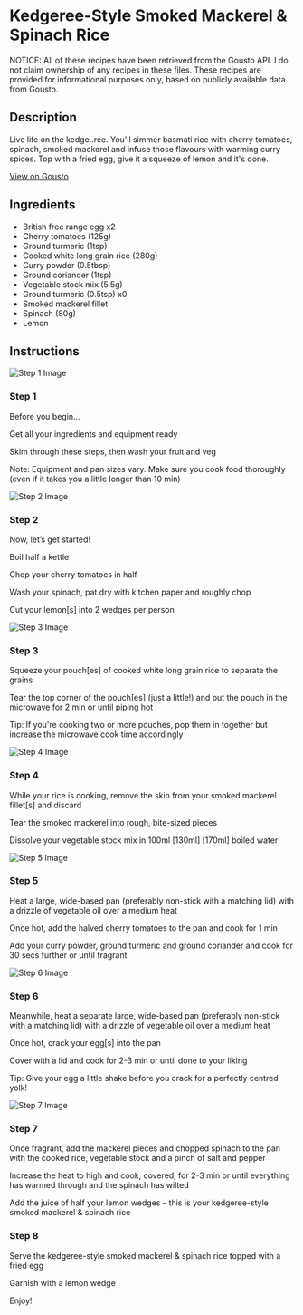 # Kedgeree-Style Smoked Mackerel & Spinach Rice

NOTICE: All of these recipes have been retrieved from the Gousto API. I do not claim ownership of any recipes in these files. These recipes are provided for informational purposes only, based on publicly available data from Gousto.

## Description

Live life on the kedge..ree. You'll simmer basmati rice with cherry tomatoes, spinach, smoked mackerel and infuse those flavours with warming curry spices. Top with a fried egg, give it a squeeze of lemon and it's done.

[View on Gousto](https://www.gousto.co.uk/recipes/cookbook/smoked-mackerel-kedgeree)

## Ingredients

- British free range egg x2
- Cherry tomatoes (125g)
- Ground turmeric (1tsp)
- Cooked white long grain rice (280g)
- Curry powder (0.5tbsp)
- Ground coriander (1tsp)
- Vegetable stock mix (5.5g)
- Ground turmeric (0.5tsp) x0
- Smoked mackerel fillet
- Spinach (80g)
- Lemon

## Instructions

![Step 1 Image](https://production-media.gousto.co.uk/cms/recipe-step-image/Step-1-copy-2-1716222364293-x200.jpg)

### Step 1

Before you begin...

Get all your ingredients and equipment ready

Skim through these steps, then wash your fruit and veg

Note: Equipment and pan sizes vary. Make sure you cook food thoroughly (even if it takes you a little longer than 10 min)

![Step 2 Image](https://production-media.gousto.co.uk/cms/recipe-step-image/step-2-copy-2-1716222371363-x200.jpg)

### Step 2

Now, let’s get started!

Boil half a kettle

Chop your cherry tomatoes in half

Wash your spinach, pat dry with kitchen paper and roughly chop

Cut your lemon[s] into 2 wedges per person

![Step 3 Image](https://production-media.gousto.co.uk/cms/recipe-step-image/step-3-copy-3-1716222504503-x200.jpg)

### Step 3

Squeeze your pouch[es] of cooked white long grain rice to separate the grains

Tear the top corner of the pouch[es] (just a little!) and put the pouch in the microwave for 2 min or until piping hot

Tip: If you're cooking two or more pouches, pop them in together but increase the microwave cook time accordingly

![Step 4 Image](https://production-media.gousto.co.uk/cms/recipe-step-image/step-4-copy-2-1716222393314-x200.jpg)

### Step 4

While your rice is cooking, remove the skin from your smoked mackerel fillet[s] and discard

Tear the smoked mackerel into rough, bite-sized pieces

Dissolve your vegetable stock mix in 100ml <span class="text-purple">[130ml]</span> <span class="text-danger">[170ml]</span> boiled water

![Step 5 Image](https://production-media.gousto.co.uk/cms/recipe-step-image/step-5-copy-2-1716222405142-x200.jpg)

### Step 5

Heat a large, wide-based pan (preferably non-stick with a matching lid) with a drizzle of vegetable oil over a medium heat

Once hot, add the halved cherry tomatoes to the pan and cook for 1 min

Add your curry powder, ground turmeric and ground coriander and cook for 30 secs further or until fragrant

![Step 6 Image](https://production-media.gousto.co.uk/cms/recipe-step-image/step-6-copy-2-1716222417013-x200.jpg)

### Step 6

Meanwhile, heat a separate large, wide-based pan (preferably non-stick with a matching lid) with a drizzle of vegetable oil over a medium heat

Once hot, crack your egg[s] into the pan

Cover with a lid and cook for 2-3 min or until done to your liking

Tip: Give your egg a little shake before you crack for a perfectly centred yolk!

![Step 7 Image](https://production-media.gousto.co.uk/cms/recipe-step-image/step-7-copy-2-1716222428837-x200.jpg)

### Step 7

Once fragrant, add the mackerel pieces and chopped spinach to the pan with the cooked rice, vegetable stock and a pinch of salt and pepper

Increase the heat to high and cook, covered, for 2-3 min or until everything has warmed through and the spinach has wilted

Add the juice of half your lemon wedges – this is your kedgeree-style smoked mackerel & spinach rice

### Step 8

Serve the kedgeree-style smoked mackerel & spinach rice topped with a fried egg

Garnish with a lemon wedge

Enjoy!

